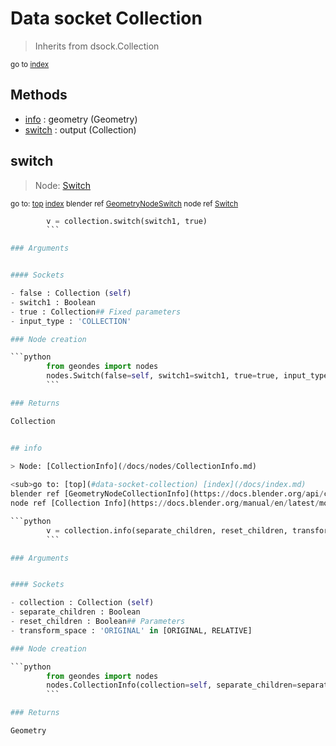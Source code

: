 
# Data socket Collection

> Inherits from dsock.Collection
  
<sub>go to [index](/docs/index.md)</sub>



## Methods

- [info](#info) : geometry (Geometry)
- [switch](#switch) : output (Collection)

## switch

> Node: [Switch](/docs/nodes/Switch.md)
  
<sub>go to: [top](#data-socket-collection) [index](/docs/index.md)
blender ref [GeometryNodeSwitch](https://docs.blender.org/api/current/bpy.types.GeometryNodeSwitch.html)
node ref [Switch](https://docs.blender.org/manual/en/latest/modeling/geometry_nodes/utilities/switch.html) </sub>

```python
        v = collection.switch(switch1, true)
        ```

### Arguments


#### Sockets

- false : Collection (self)
- switch1 : Boolean
- true : Collection## Fixed parameters
- input_type : 'COLLECTION'

### Node creation

```python
        from geondes import nodes
        nodes.Switch(false=self, switch1=switch1, true=true, input_type='COLLECTION')
        ```

### Returns

Collection


## info

> Node: [CollectionInfo](/docs/nodes/CollectionInfo.md)
  
<sub>go to: [top](#data-socket-collection) [index](/docs/index.md)
blender ref [GeometryNodeCollectionInfo](https://docs.blender.org/api/current/bpy.types.GeometryNodeCollectionInfo.html)
node ref [Collection Info](https://docs.blender.org/manual/en/latest/modeling/geometry_nodes/input/collection_info.html) </sub>

```python
        v = collection.info(separate_children, reset_children, transform_space)
        ```

### Arguments


#### Sockets

- collection : Collection (self)
- separate_children : Boolean
- reset_children : Boolean## Parameters
- transform_space : 'ORIGINAL' in [ORIGINAL, RELATIVE]

### Node creation

```python
        from geondes import nodes
        nodes.CollectionInfo(collection=self, separate_children=separate_children, reset_children=reset_children, transform_space=transform_space)
        ```

### Returns

Geometry

